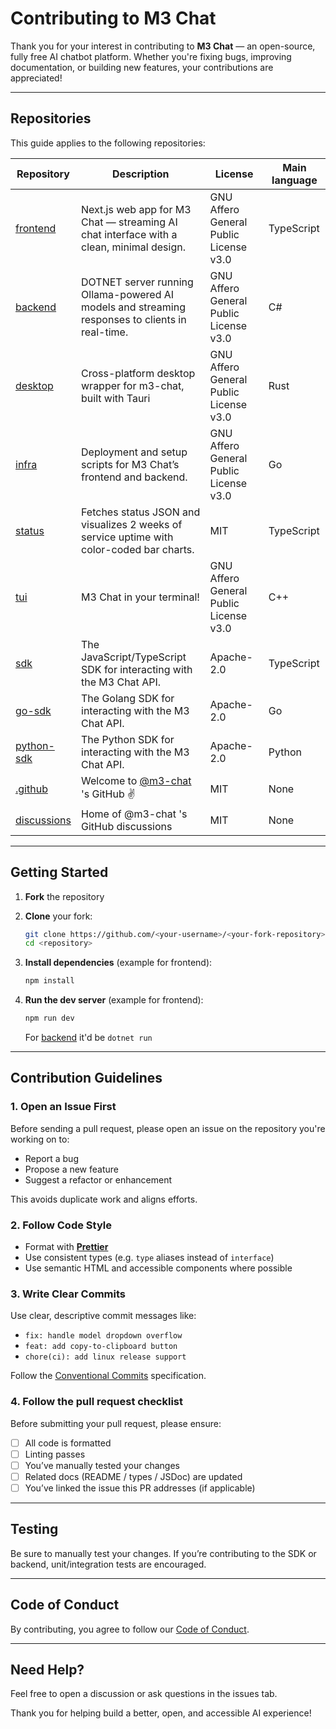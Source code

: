 # Contributing to M3 Chat

Thank you for your interest in contributing to **M3 Chat** — an open-source, fully free AI chatbot platform. Whether you're fixing bugs, improving documentation, or building new features, your contributions are appreciated!

---

## Repositories

This guide applies to the following repositories:


| Repository | Description | License | Main language |
| --- | --- | --- | --- |
| [frontend](https://github.com/m3-chat/frontend) | Next.js web app for M3 Chat — streaming AI chat interface with a clean, minimal design. | GNU Affero General Public License v3.0 | TypeScript |
| [backend](https://github.com/m3-chat/backend) | DOTNET server running Ollama-powered AI models and streaming responses to clients in real-time. | GNU Affero General Public License v3.0 | C# |
| [desktop](https://github.com/m3-chat/desktop) | Cross-platform desktop wrapper for m3-chat, built with Tauri | GNU Affero General Public License v3.0 | Rust |
| [infra](https://github.com/m3-chat/infra) | Deployment and setup scripts for M3 Chat’s frontend and backend. | GNU Affero General Public License v3.0 | Go |
| [status](https://github.com/m3-chat/status) | Fetches status JSON and visualizes 2 weeks of service uptime with color-coded bar charts.  | MIT | TypeScript |
| [tui](https://github.com/m3-chat/tui) | M3 Chat in your terminal! | GNU Affero General Public License v3.0 | C++ |
| [sdk](https://github.com/m3-chat/sdk) | The JavaScript/TypeScript SDK for interacting with the M3 Chat API.  | Apache-2.0 | TypeScript |
| [go-sdk](https://github.com/m3-chat/go-sdk) | The Golang SDK for interacting with the M3 Chat API.  | Apache-2.0 | Go |
| [python-sdk](https://github.com/m3-chat/python-sdk) | The Python SDK for interacting with the M3 Chat API.  | Apache-2.0 | Python |
| [.github](https://github.com/m3-chat/.github) | Welcome to [@m3-chat](https://github.com/m3-chat) 's GitHub ✌️ | MIT | None |
| [discussions](https://github.com/m3-chat/discussions) | Home of @m3-chat 's GitHub discussions | MIT | None |

---

## Getting Started

1. **Fork** the repository
2. **Clone** your fork:

   ```bash
   git clone https://github.com/<your-username>/<your-fork-repository>
   cd <repository>
    ```

3. **Install dependencies** (example for frontend):

   ```bash
   npm install
   ```

4. **Run the dev server** (example for frontend):

   ```bash
   npm run dev
   ```
   For [backend](https://github.com/m3-chat/backend) it'd be `dotnet run`
---

## Contribution Guidelines

### 1. Open an Issue First

Before sending a pull request, please open an issue on the repository you're working on to:

* Report a bug
* Propose a new feature
* Suggest a refactor or enhancement

This avoids duplicate work and aligns efforts.

### 2. Follow Code Style

* Format with [**Prettier**](https://prettier.io/)
* Use consistent types (e.g. `type` aliases instead of `interface`)
* Use semantic HTML and accessible components where possible

### 3. Write Clear Commits

Use clear, descriptive commit messages like:

* `fix: handle model dropdown overflow`
* `feat: add copy-to-clipboard button`
* `chore(ci): add linux release support`

Follow the [Conventional Commits](https://conventionalcommits.org/) specification.

### 4. Follow the pull request checklist

Before submitting your pull request, please ensure:

- [ ] All code is formatted
- [ ] Linting passes
- [ ] You’ve manually tested your changes
- [ ] Related docs (README / types / JSDoc) are updated
- [ ] You’ve linked the issue this PR addresses (if applicable)

---

## Testing

Be sure to manually test your changes. If you’re contributing to the SDK or backend, unit/integration tests are encouraged.

---

## Code of Conduct

By contributing, you agree to follow our [Code of Conduct](./CODE_OF_CONDUCT.md).

---

## Need Help?

Feel free to open a discussion or ask questions in the issues tab.

Thank you for helping build a better, open, and accessible AI experience!
